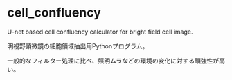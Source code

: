 # cell_confluency
U-net based cell confluency calculator for bright field cell image.

明視野顕微鏡の細胞領域抽出用Pythonプログラム。

一般的なフィルター処理に比べ、照明ムラなどの環境の変化に対する頑強性が高い。
